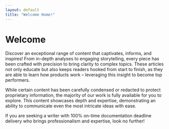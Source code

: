 ```yaml
---
layout: default
title: "Welcome Home!"
---
```

# Welcome
Discover an exceptional range of content that captivates, informs, and inspires! From in-depth analyses to engaging storytelling, every piece has been crafted with precision to bring clarity to complex topics. These articles not only educate but also keeps readers hooked from start to finish, as they are able to learn how products work – leveraging this insight to become top performers.

While certain content has been carefully condensed or redacted to protect proprietary information, the majority of our work is fully available for you to explore. This content showcases depth and expertise, demonstrating an ability to communicate even the most intricate ideas with ease.

If you are seeking a writer with 100% on-time documentation deadline delivery who brings professionalism and expertise, look no further!
